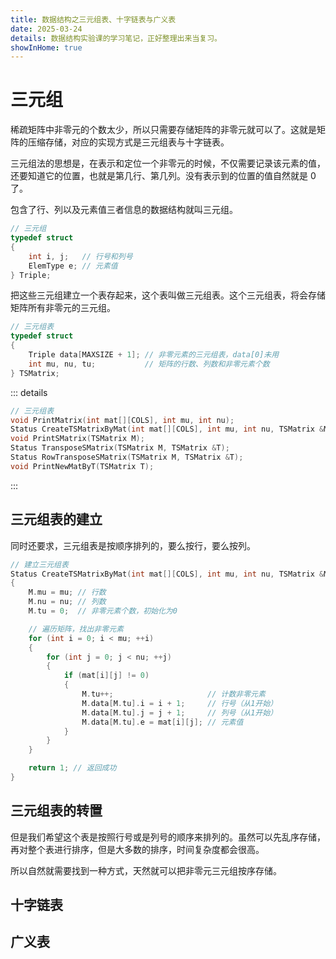 ```yaml
---
title: 数据结构之三元组表、十字链表与广义表
date: 2025-03-24
details: 数据结构实验课的学习笔记，正好整理出来当复习。
showInHome: true
---
```


# 三元组

稀疏矩阵中非零元的个数太少，所以只需要存储矩阵的非零元就可以了。这就是矩阵的压缩存储，对应的实现方式是三元组表与十字链表。

三元组法的思想是，在表示和定位一个非零元的时候，不仅需要记录该元素的值，还要知道它的位置，也就是第几行、第几列。没有表示到的位置的值自然就是 0 了。

包含了行、列以及元素值三者信息的数据结构就叫三元组。

```c
// 三元组
typedef struct
{
    int i, j;   // 行号和列号
    ElemType e; // 元素值
} Triple;
```

把这些三元组建立一个表存起来，这个表叫做三元组表。这个三元组表，将会存储矩阵所有非零元的三元组。

```c
// 三元组表
typedef struct
{
    Triple data[MAXSIZE + 1]; // 非零元素的三元组表，data[0]未用
    int mu, nu, tu;           // 矩阵的行数、列数和非零元素个数
} TSMatrix;
```

::: details

```c
// 三元组表
void PrintMatrix(int mat[][COLS], int mu, int nu);                        // 打印矩阵
Status CreateTSMatrixByMat(int mat[][COLS], int mu, int nu, TSMatrix &M); // 创建三元组表
void PrintSMatrix(TSMatrix M);                                            // 打印三元组表
Status TransposeSMatrix(TSMatrix M, TSMatrix &T);                         // 按列转置
Status RowTransposeSMatrix(TSMatrix M, TSMatrix &T);                      // 按行转置
void PrintNewMatByT(TSMatrix T);                                          // 打印转置后的矩阵
```

:::

## 三元组表的建立

同时还要求，三元组表是按顺序排列的，要么按行，要么按列。

```cpp
// 建立三元组表
Status CreateTSMatrixByMat(int mat[][COLS], int mu, int nu, TSMatrix &M)
{
    M.mu = mu; // 行数
    M.nu = nu; // 列数
    M.tu = 0;  // 非零元素个数，初始化为0

    // 遍历矩阵，找出非零元素
    for (int i = 0; i < mu; ++i)
    {
        for (int j = 0; j < nu; ++j)
        {
            if (mat[i][j] != 0)
            {
                M.tu++;                     // 计数非零元素
                M.data[M.tu].i = i + 1;     // 行号（从1开始）
                M.data[M.tu].j = j + 1;     // 列号（从1开始）
                M.data[M.tu].e = mat[i][j]; // 元素值
            }
        }
    }

    return 1; // 返回成功
}
```

## 三元组表的转置

但是我们希望这个表是按照行号或是列号的顺序来排列的。虽然可以先乱序存储，再对整个表进行排序，但是大多数的排序，时间复杂度都会很高。

所以自然就需要找到一种方式，天然就可以把非零元三元组按序存储。

## 十字链表

## 广义表



